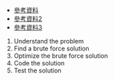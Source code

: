 

+ [參考資料](https://zhenchaogan.gitbook.io/leetcode-solution/)
+ [參考資料2](https://www.cnblogs.com/grandyang/p/4606334.html)
+ [參考資料3](https://books.halfrost.com/leetcode/)
1. Understand the problem
2. Find a brute force solution
3. Optimize the brute force solution
4. Code the solution
5. Test the solution
